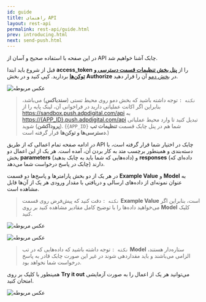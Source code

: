 ```yaml
---
id: guide
title: راهنمای API
layout: rest-api
permalink: rest-api/guide.html
prev: introducing.html
next: send-push.html
---
```


در این صفحه با استفاده صحیح و آسان از API چابک آشنا خواهیم شد. 

قبل از شروع باید ابتدا **access_token** را از [**پنل بخش تنظیمات قسمت دسترسی‌ و توکن‌ها**](https://doc.chabokpush.com/panel/settings.html#%D8%AF%D8%B3%D8%AA%D8%B1%D8%B3%DB%8C%D9%87%D8%A7-%D9%88-%D8%AA%D9%88%DA%A9%D9%86%D9%87%D8%A7) بردارید.
 کپی کنید و در بخش **Authorize** در [بخش دمو](https://api.doc.chabokpush.com) آن را قرار دهید.

![عکس مربوطه](http://uupload.ir/files/q4fa_authorize.png)

> `نکته :` توجه داشته باشید که بخش دمو روی محیط تستی (**سندباکس**) می‌باشد، بنابراین اگر اکانت عملیاتی دارید در فراخوانی آن، لینک پایه را از <https://sandbox.push.adpdigital.com/api> به <https://{APP_ID}.push.adpdigital.com/api> تبدیل کنید تا وارد محیط عملیاتی (**پروداکشن**) شوید. (`{APP_ID}` شما هم در پنل چابک قسمت **تنظیمات تب دسترسی‌ها و توکن‌ها** قرار گرفته است.)

در ادامه صفحه تمام اعمالی که از طریق API چابک در اختیار شما قرار گرفته است، با دسته‌بندی و همینطور برچسب متد به کار بردن آن، آمده است. هر یک از این اعمال دو بخش **parameters** (داده‌هایی که شما باید به چابک بدهید) و **responses** (داده‌ای که چابک در پاسخ درخواست شما می‌دهد) دارند.

در هر یک از دو بخش پارامتر‌ها و پاسخ‌ها دو قسمت **Example Value** و **Model** به عنوان نمونه‌ای از داده‌های ارسالی و دریافتی با مقدار ورودی هر یک از آن‌ها قابل مشاهده است. 

> `نکته :` دقت کنید که پیش‌فرض روی قسمت **Example Value** است، بنابراین اگر می‌خواهید داده‌ها را با توضیح کامل مقادیر مشاهده کنید بر روی **Model** کلیک کنید.

![عکس مربوطه](http://uupload.ir/files/7y8x_examplevalue.png)

![عکس مربوطه](http://uupload.ir/files/564q_model.png)

> `نکته :` توجه داشته باشید که داده‌هایی که در تب **Model** ستاره‌دار هستند، الزامی می‌باشند و باید مقدار‌دهی شوند در غیر این صورت چابک قادر به پاسخ درخواست شما نخواهد بود.

همینطور با کلیک بر روی **Try it out** می‌توانید هر یک از اعمال را به صورت آزمایشی امتحان کنید.

![عکس مربوطه](http://uupload.ir/files/5g8f_try.png)

